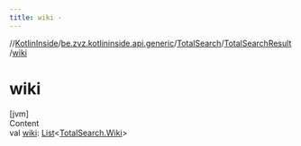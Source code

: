 ```yaml
---
title: wiki -
---
```

//[KotlinInside](../../../index.md)/[be.zvz.kotlininside.api.generic](../../index.md)/[TotalSearch](../index.md)/[TotalSearchResult](index.md)/[wiki](wiki.md)



# wiki  
[jvm]  
Content  
val [wiki](wiki.md): [List](https://kotlinlang.org/api/latest/jvm/stdlib/kotlin.collections/-list/index.html)<[TotalSearch.Wiki](../-wiki/index.md)>  



